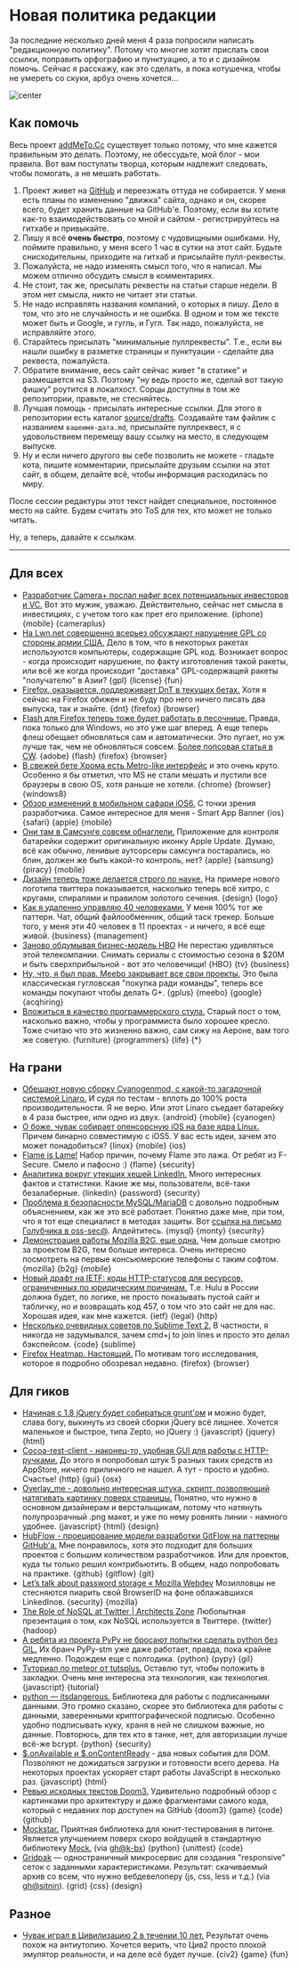 # Новая политика редакции

За последние несколько дней меня 4 раза попросили написать "редакционную политику". Потому что многие хотят прислать свои ссылки, поправить орфографию и пунктуацию, а то и с дизайном помочь. Сейчас я расскажу, как это сделать, а пока котушечка, чтобы не умереть со скуки, арбуз очень хочется...

![center](http://chyo.ru/kitty-kitty.png)

## Как помочь

Весь проект [addMeTo.Cc](http://addmeto.cc) существует только потому, что мне кажется правильным это делать. Поэтому, не обессудьте, мой блог - мои правила. Вот вам постулаты творца, которым надлежит следовать, чтобы помогать, а не мешать работать.

1. Проект живет на [GitHub](http://github.com/bobuk/addmeto.cc) и переезжать оттуда не собирается. У меня есть планы по изменению "движка" сайта, однако и он, скорее всего, будет хранить данные на GitHub'е. Поэтому, если вы хотите как-то взаимодействовать со мной и сайтом - регистрируйтесь на гитхабе и привыкайте.
2. Пишу я всё **очень быстро**, поэтому с чудовищными ошибками. Ну, поймите правильно, у меня всего 1 час в сутки на этот сайт. Будьте снисходительны, приходите на гитхаб и присылайте пулл-реквесты.
3. Пожалуйста, не надо изменять смысл того, что я написал. Мы можем отлично обсудить смысл в комментариях.
4. Не стоит, так же, присылать реквесты на статьи старше недели. В этом нет смысла, никто не читает эти статьи.
5. Не надо исправлять названия компаний, о которых я пишу. Дело в том, что это не случайность и не ошибка. В одном и том же тексте может быть и Google, и гугль, и Гугл. Так надо, пожалуйста, не исправляйте этого.
6. Старайтесь присылать "минимальные пуллреквесты". Т.е., если вы нашли ошибку в разметке страницы и пунктуации - сделайте два реквеста, пожалуйста.
7. Обратите внимание, весь сайт сейчас живет "в статике" и размещается на S3. Поэтому "ну ведь просто же, сделай вот такую фишку" роутится в локалхост. Сорцы доступны в том же репозитории, правьте, не стесняйтесь.
8. Лучшая помощь - присылать интересные ссылки. Для этого в репозитории есть каталог [source/drafts](https://github.com/bobuk/addmeto.cc/tree/master/source/drafts). Создавайте там файлик с названием `вашеимя-дата.md`, присылайте пуллреквест, я с удовольствием перемещу вашу ссылку на место, в следующем выпуске.
9. Ну и если ничего другого вы себе позволить не можете - гладьте кота, пишите комментарии, присылайте друзьям ссылки на этот сайт, в общем, делайте всё, чтобы информация расходилась по миру.

После сессии редактуры этот текст найдет специальное, постоянное место на сайте. Будем считать это ToS для тех, кто может не только читать.

Ну, а теперь, давайте к ссылкам.

-----

## Для всех
* [Разработчик Camera+ послал нафиг всех потенциальных инвесторов и VC.](http://techcrunch.com/2012/06/08/camera-plus-turns-2-says-eff-the-vcs/) Вот это мужик, уважаю. Действительно, сейчас нет смысла в инвестициях, с учетом того как прет его приложение. {iphone} {mobile} {cameraplus}
* [На Lwn.net совершенно всерьез обсуждают нарушение GPL со стороны армии США.](http://lwn.net/Articles/501536/) Дело в том, что в некоторых ракетах используются компьютеры, содержащие GPL код. Возникает вопрос - когда происходит нарушение, по факту изготовления такой ракеты, или всё же когда происходит "доставка" GPL-содержащей ракеты "получателю" в Азии? {gpl} {license} {fun}
* [Firefox, оказыается, поддерживает DnT в текущих бетах.](http://blog.mozilla.org/theden/2012/06/05/firefox-tip-tell-sites-you-dont-want-to-be-tracked/) Хотя я сейчас на Firefox обижен и не буду про него ничего писать два выпуска, так и знайте. {dnt} {firefox} {browser}
* [Flash для Firefox теперь тоже будет работать в песочнице.](http://www.webmonkey.com/2012/06/flash-firefox-play-together-in-new-security-sandbox/) Правда, пока только для Windows, но это уже шаг вперед. А еще теперь флеш обещает обновляться сам и автоматически. Это пугает, но уж лучше так, чем не обновляться совсем. [Более попсовая статья в CW](http://www.computerworld.com/s/article/9227927/Adobe_patches_critical_Flash_bugs_ships_sandboxed_plug_in_for_Firefox?taxonomyId=85&pageNumber=2). {adobe} {flash} {firefox} {browser}
* [В свежей бете Хрома есть Metro-like интерфейс](http://venturebeat.com/2012/06/11/hands-on-google-chrome-windows-8/#s:chrome-win-8-2) и это очень круто. Особенно я бы отметил, что MS не стали мешать и пустили все браузеры в свою OS, хотя раньше не хотели. {chrome} {browser} {windows8}
* [Обзор изменений в мобильном сафари iOS6.](http://taitems.tumblr.com/post/24936855546/what-ios-6-mobile-safari-offers-front-end-devs) С точки зрения разработчика. Самое интересное для меня - Smart App Banner {ios} {safari} {apple} {mobile}
* [Они там в Самсунге совсем обнаглели.](http://techinch.com/2012/06/12/samsung-copies-apple-again/) Приложение для контроля батарейки содержит оригинальную иконку Apple Update. Думаю, всё как обычно, ленивые аутсорсеры самсунга постарались, но блин, должен же быть какой-то контроль, нет? {apple} {samsung} {piracy} {mobile}
* [Дизайн теперь тоже делается строго по науке.](http://designshack.net/articles/graphics/twitters-new-logo-the-geometry-and-evolution-of-our-favorite-bird/) На примере нового логотипа твиттера показывается, насколько теперь всё хитро, с кругами, спиралями и правилом золотого сечения. {design} {logo}
* [Как я удаленно управляю 40 человеками.](http://ryancarson.com/post/24884883426/how-i-manage-40-people-remotely) У меня 100% тот же паттерн. Чат, общий файлообменник, общий таск трекер. Больше того, у меня эти 40 человек в 11 проектах - и ничего, я всё еще живой. {business} {management}
* [Заново обдумывая бизнес-модель HBO](http://bits.blogs.nytimes.com/2012/06/10/disruptions-for-hbo-still-beholden-to-a-cable-company/) Не перестаю удивляться этой телекомпании. Снимать сериалы с стоимостью сезона в $20M и быть сверхприбыльной - вот это человечищи! {HBO} {tv} {business}
* [Ну, что, я был прав. Meebo закрывает все свои проекты.](http://techcrunch.com/2012/06/09/meebo-product-shutdown/) Это была классическая гугловская "покупка ради команды", теперь все команды покупают чтобы делать G+. {gplus} {meebo} {google} {acqhiring}
* [Вложиться в качество программерского стула.](http://www.codinghorror.com/blog/2008/07/investing-in-a-quality-programming-chair.html) Старый пост о том, насколько важно, чтобы у программиста было хорошее кресло. Тоже считаю что это жизненно важно, сам сижу на Аероне, вам того же советую. {furniture} {programmers} {life} {*}

## На грани
* [Обещают новую сборку Cyanogenmod, с какой-то загадочной системой Linaro.](http://www.androidpolice.com/2012/06/09/linaro-android-nearly-doubles-ics-performance-and-now-parts-of-it-are-being-added-to-cm9/) И судя по тестам - вплоть до 100% роста производительности. Я не верю. Или этот Linaro съедает батарейку в 4 раза быстрее, или одно из двух. {android} {mobile} {cyanogen}
* [О боже, чувак собирает опенсорсную iOS на базе ядра Linux.](http://crna.cc/magenta.html) Причем бинарно совместимую с iOS5. У вас есть идеи, зачем это может понадобиться? {linux} {mobile} {ios}
* [Flame is Lame!](http://www.f-secure.com/weblog/archives/00002383.html) Набор причин, почему Flame это лажа. От ребят из F-Secure. Смело и пафосно :) {flame} {security}
* [Аналитика вокруг утекших хешей LinkedIn.](https://community.qualys.com/blogs/securitylabs/2012/06/08/lessons-learned-from-cracking-2-million-linkedin-passwords) Много интересных фактов и статистики. Какие же мы, пользователи, всё-таки безалаберные. {linkedin} {password} {security}
* [Проблема в безопасности MySQL/MariaDB](http://arstechnica.com/information-technology/2012/06/security-flaw-in-mysql-mariadb-allows-access-with-any-password-just-keep-submitting-it/) с довольно подробным объяснением, как же это всё работает. Понятно даже мне, при том, что я тот еще специалист в методах защиты. Вот [ссылка на письмо Голубчика в oss-sec@](http://seclists.org/oss-sec/2012/q2/493). Апдейтитесь. {mysql} {monty} {security}
* [Демонстрация работы Mozilla B2G, еще одна.](http://paulrouget.com/e/b2ghack/) Чем дольше смотрю за проектом B2G, тем больше интереса. Очень интересно посмотреть на первые консьюмерские телефоны с таким софтом. {mozilla} {b2g} {mobile}
* [Новый драфт на IETF: коды HTTP-статусов для ресурсов, ограниченных по юридическим причинам.](http://tools.ietf.org/html/draft-tbray-http-legally-restricted-status-00) Т.е. Hulu в России должна будет, по логике, не просто показывать пустой сайт и табличку, но и возвращать код 457, о том что это сайт не для нас. Хорошая идея, как мне кажется. {ietf} {legal} {http}
* [Несколько очевидных советов по Sublime Text 2.](http://whiletruecode.com/post/7-handy-text-manipulation-tricks-sublime-text-2) В частности, я никогда не задумывался, зачем cmd+j to join lines и просто это делал бэкспейсом. {code} {sublime}
* [Firefox Heatmap. Настоящий.](https://heatmap.mozillalabs.com/) По мотивам того исследования, которое я подробно обозревал недавно. {firefox} {browser}

## Для гиков

* [Начиная с 1.8 jQuery будет собираться grunt'ом](https://github.com/jquery/jquery#modules-new-in-18) и можно будет, слава богу, выкинуть из своей сборки jQuery всё лишнее. Хочется маленькое и быстрое, типа Zepto, но jQuery :) {javascript} {jquery} {html}
* [Cocoa-rest-client - наконец-то, удобная GUI для работы с HTTP-ручками.](http://code.google.com/p/cocoa-rest-client/) До этого я попробовал штук 5 разных таких средств из AppStore, ничего приличного не нашел. А тут - просто и удобно. Счастье! {http} {gui} {osx}
* [Overlay_me - довольно интересная штука, скрипт, позволяющий натягивать картинку поверх страницы.](https://github.com/frontfoot/overlay_me) Понятно, что нужно в основном дизайнерам и верстальщикам, потому что натянуть полупрозрачный .png макет, и уже по нему ровнять линии - намного удобнее. {javascript} {html} {design}
* [HubFlow - проецирование модели разработки GitFlow на паттерны GitHub'a.](http://dev.datasift.com/blog/hubflow-github-and-gitflow-model-together) Мне понравилось, хотя это подходит для больших проектов с большим количеством разработчиков. Или для проектов, куда ты только решил контрибьютить. В общем, надо попробовать на практике. {github} {gitflow} {git}
* [Let’s talk about password storage « Mozilla Webdev](http://blog.mozilla.org/webdev/2012/06/08/lets-talk-about-password-storage/) Мозилловцы не стесняются пиарить свой BrowserID на фоне облажавшихся LinkedInов. {security} {mozilla}
* [The Role of NoSQL at Twitter | Architects Zone](http://architects.dzone.com/articles/role-nosql-twitter) Любопытная презентация о том, как NoSQL используется в Твиттере. {twitter} {hadoop}
* [А ребята из проекта PyPy не бросают попытки сделать python без GIL.](http://morepypy.blogspot.com/2012/06/stm-with-threads.html) Их бранч PyPy-stm уже даже работает, правда, пока крайне медленно. Подождем еще с полгодика. {python} {pypy} {gil}
* [Туториал по meteor от tutsplus.](http://net.tutsplus.com/tutorials/javascript-ajax/whats-this-meteor-thing/) Оставлю тут, чтобы положить в закладки. Очень мне интересна эта технология, как технология. {javascript} {tutorial}
* [python — itsdangerous.](http://packages.python.org/itsdangerous/) Библиотека для работы с подписанными данными. Это громко сказано, скорее это библиотека для работы с данными, заверенными криптографической подписью. Особенно удобно подписывать куку, храня в ней не слишком важные, но данные. Повторюсь, для тех кто в танке, нет, для авторизации лучше всё-же bcrypt. {python} {security}
* [$.onAvailable и $.onContentReady](https://github.com/furf/jquery-onavailable) - два новых события для DOM. Позволяют не дожидаться загрузки и готовности всего дерева. На некоторых проектах ускоряет старт работы JavaScript в несколько раз. {javascript} {html}
* [Ревью исходных текстов Doom3.](http://fabiensanglard.net/doom3/index.php) Удивительно подробный обзор с картинками про архитектуру и даже фрагментами самого кода, который с недавних пор доступен на GitHub {doom3} {game} {code} {github}
* [Mockstar.](http://mockstar.readthedocs.org/) Приятная библиотека для юнит-тестирования в питоне. Является улучшением поверх скоро войдущей в стандартную библиотеку [Mock.](http://www.voidspace.org.uk/python/mock/mock.html) (via [gh@k-bx](https://github.com/k-bx)) {python} {unittest} {code}
* [Gridpak](http://gridpak.com/) — одностраничный микросервис для создания "responsive" сеток с заданными характеристиками. Результат: скачиваемый архив со всем, что нужно вебдевелоперу (js, css, less и т.д.) (via [gh@sitnin](https://github.com/sitnin)). {grid} {css} {design}

## Разное

* [Чувак играл в Цивилизацию 2 в течении 10 лет.](http://www.reddit.com/r/gaming/comments/uxpil/ive_been_playing_the_same_game_of_civilization_ii/) Результат очень похож на антиутопию. Хочется верить, что Цив2 просто плохой эмулятор реальности, и на деле всё будет лучше. {civ2} {game} {fun}